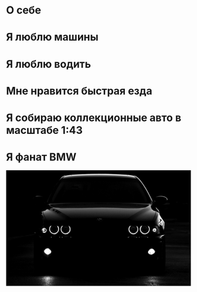 # О себе
# Я люблю машины
# Я люблю водить
# Мне нравится быстрая езда
# Я собираю коллекционные авто в масштабе 1:43
# Я фанат BMW
![Alt text](1daa37a633ebeb6478afb725b6771abe.jpg)
